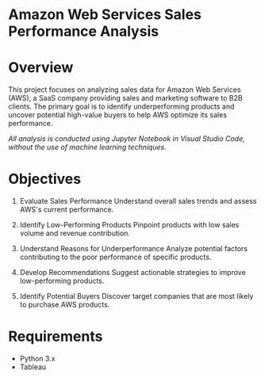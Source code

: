 # Amazon Web Services Sales Performance Analysis

# Overview
This project focuses on analyzing sales data for Amazon Web Services (AWS), a SaaS company providing sales and marketing software to B2B clients. 
The primary goal is to identify underperforming products and uncover potential high-value buyers to help AWS optimize its sales performance.

*All analysis is conducted using Jupyter Notebook in Visual Studio Code, without the use of machine learning techniques.*

# Objectives
1. Evaluate Sales Performance
  Understand overall sales trends and assess AWS's current performance.

2. Identify Low-Performing Products
  Pinpoint products with low sales volume and revenue contribution.

3. Understand Reasons for Underperformance
  Analyze potential factors contributing to the poor performance of specific products.

4. Develop Recommendations
   Suggest actionable strategies to improve low-performing products.

5. Identify Potential Buyers
   Discover target companies that are most likely to purchase AWS products.

# Requirements
* Python 3.x
* Tableau

